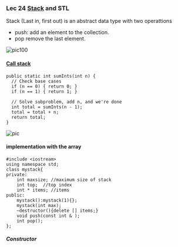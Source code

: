 ### Lec 24 [Stack](http://en.wikipedia.org/wiki/Stack_%28abstract_data_type%29) and STL
Stack (Last in, first out) is an abstract data type with two operattions

  - push: add an element to the collection.
  - pop remove the last element.

![pic100](http://upload.wikimedia.org/wikipedia/commons/2/29/Data_stack.svg)
#### [Call stack](http://faculty.ycp.edu/~dhovemey/fall2012/cs201/notes/recursion.html)
```
public static int sumInts(int n) {
  // Check base cases
  if (n == 0) { return 0; }
  if (n == 1) { return 1; }

  // Solve subproblem, add n, and we're done
  int total = sumInts(n - 1);
  total = total + n;
  return total;
}
```
![pic](http://faculty.ycp.edu/~dhovemey/fall2012/cs201/notes/figures/callStackRecursion.png)
#### implementation with the array
```
#include <iostream>
using namespace std;
class mystack{
private:
    int maxsize; //maximum size of stack
    int top;  //top index
    int * items; //items
public:
    mystack():mystack(1){};
    mystack(int max);
    ~destructor(){delete [] items;}
    void push(const int & );
    int pop();
};
```

##### Constructor
```

```

